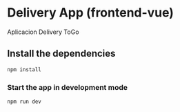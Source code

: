 # Delivery App (frontend-vue)

Aplicacion Delivery ToGo

## Install the dependencies
```bash
npm install
```

### Start the app in development mode
```bash
npm run dev
```
